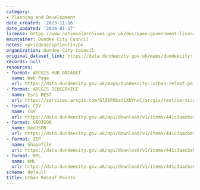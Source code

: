 ```yaml
---
category:
- Planning and Development
date_created: '2023-11-16'
date_updated: '2024-01-17'
license: https://www.nationalarchives.gov.uk/doc/open-government-licence/version/3/
maintainer: Dundee City Council
notes: <p>{{description}}</p>
organization: Dundee City Council
original_dataset_link: https://data.dundeecity.gov.uk/maps/dundeecity::urban-releaf-points
records: null
resources:
- format: ARCGIS HUB DATASET
  name: Web Page
  url: https://data.dundeecity.gov.uk/maps/dundeecity::urban-releaf-points
- format: ARCGIS GEOSERVICE
  name: Esri REST
  url: https://services.arcgis.com/GlZ1P6ksdiXNYhvC/arcgis/rest/services/Urban_ReLeaf_Points/FeatureServer/0
- format: CSV
  name: CSV
  url: https://data.dundeecity.gov.uk/api/download/v1/items/441c3aacba924c3c94b367fe245bd93a/csv?layers=0
- format: GEOJSON
  name: GeoJSON
  url: https://data.dundeecity.gov.uk/api/download/v1/items/441c3aacba924c3c94b367fe245bd93a/geojson?layers=0
- format: ZIP
  name: Shapefile
  url: https://data.dundeecity.gov.uk/api/download/v1/items/441c3aacba924c3c94b367fe245bd93a/shapefile?layers=0
- format: KML
  name: KML
  url: https://data.dundeecity.gov.uk/api/download/v1/items/441c3aacba924c3c94b367fe245bd93a/kml?layers=0
schema: default
title: Urban ReLeaf Points
---
```

